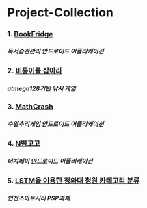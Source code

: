 # Project-Collection

### 1. [BookFridge](https://github.com/yerin85/BookFridge)
##### 독서습관관리 안드로이드 어플리케이션 
### 2. [비룡이를 잡아라](https://github.com/yerin85/Plz-find-Biryong)
##### atmega128기반 낚시 게임 
### 3. [MathCrash](https://github.com/ssootube/MathCrash)
##### 수열추리게임 안드로이드 어플리케이션
### 4. [N빵고고](https://play.google.com/store/apps/details?id=com.ssootube.splitthebill)
##### 더치페이 안드로이드 어플리케이션
### 5. [LSTM을 이용한 청와대 청원 카테고리 분류](https://github.com/yerin85/National-Petition-Category-classification)
##### 인천스마트시티 PSP과제
